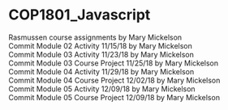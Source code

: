 # COP1801_Javascript
Rasmussen course assignments by Mary Mickelson   
Commit Module 02 Activity 11/15/18 by Mary Mickelson   
Commit Module 03 Activity 11/23/18 by Mary Mickelson  
Commit Module 03 Course Project 11/25/18 by Mary Mickelson  
Commit Module 04 Activity 11/29/18 by Mary Mickelson  
Commit Module 04 Course Project 12/02/18 by Mary Mickelson  
Commit Module 05 Activity 12/09/18 by Mary Mickelson  
Commit Module 05 Course Project 12/09/18 by Mary Mickelson
